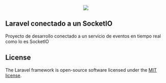 <p align="center"><img src="https://laravel.com/assets/img/components/logo-laravel.svg"></p>

## Laravel conectado a un SocketIO

Proyecto de desarrollo conectado a un servicio de eventos en tiempo real como lo es SocketIO


## License

The Laravel framework is open-source software licensed under the [MIT license](https://opensource.org/licenses/MIT).
